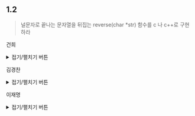 ## 1.2
> 널문자로 끝나는 문자열을 뒤집는 reverse(char *str) 함수를 c 나 c++로 구현하라
> 
건희
<details>
<summary>접기/펼치기 버튼</summary>

``` c
  
#include <stdio.h>
#include <string.h>

int main(int arvc, char *argv[])
{	
	char  string[100] = {};

	int   size = strlen(argv[1]);
	
	strcpy(string, argv[1]);

	for (int i = 0; i < size/2; i++)
	{
		char temp = string[i];
		string[i] = string[size - i - 1];
		string[size - i - 1] = temp;
	}

	printf("%s\n", string);
}

  
```
  
</details>

김경찬
<details>
<summary>접기/펼치기 버튼</summary>  

### 개념:
문자열의 길이를 먼저 구한다음,  
left는 문자열의 시작을, right는 문자열의 끝 위치의 주소를 넣어준다.  
이때 right의 주소를 -1 해주면 null문자를 피하면서 작업할 수 있다.  
문자열의 길이의 반만 뒤집어주면 완벽히 뒤집어지기 때문에  
left의 주소가 right의 주소보다 작을때까지만 문자열을 뒤집어주는 작업을 진행한다.
 

``` c
#include <stdio.h>

void reverse(char *str)
{
  char *left, *right;
  char temp;
  int len = 0;
  while (str[len] != 0)
  {
    len++;
  }
  left = str;
  right = str + len - 1;
  while (left < right)
  {
    temp = *right;
    *right-- = *left;
    *left++ = temp;
  }
}

int main()
{
  int len = 0;
  char input[] = "esrever";
  reverse(input);
  printf("%s", input);
  return 0;
}

```

</details>  

이재명
<details>
<summary>접기/펼치기 버튼</summary>
	
아이디어
------
- 문자열의 길이를 구한다. (길이(length)란, 문자열 내 문자의 개수를 말한다.)
- 문자열의 전반부(前半部)의 문자들에 대해 대응하는 후반부(後半部)의 문자들과 교환한다.
	
문자열의 길이를 구하는 알고리즘
------
- 문자열의 길이를 구하는 알고리즘은 `<cstring>` 표준 헤더의 `std::strlen(const char *)` 함수를 사용
- 알아두면 좋은, 표준 라이브러리에 의존하지 않고 직접 구현해야 한다는 제약사항이 있을 경우를 가정한 구현들

1. Naïve한 구현
``` C++
inline const int strlen(const char *const str)
{
    const char *ptr = str;
    while ( *ptr )
    {
        ++ptr;
    }
    return ptr - str;
}
```
	
2. 성능을 중시한 구현 ([참고 문헌 - Bit Twiddling Hacks](https://graphics.stanford.edu/~seander/bithacks.html#ZeroInWord))
  - `std::strlen` 함수를 이렇게 구현한 C/C++ 컴파일러들도 많음
``` C++
#include <cstdint>
using namespace std;

// 32비트 정수에 0x00 바이트가 존재하는가? (비트 핵)
inline const uint32_t u32_contain_zero(const uint32_t val)
{
    // 각 바이트에 대해 0x01을 뺀 뒤, 원래 값에 0x80 비트가 있었던 경우를 제외시키고,
    // 0x00 바이트가 있는 경우 0x01을 빼면 내림(빌림)이 발생한다는 성질을 이용하여,
    // 0x80 비트를 테스트해 0x00 바이트를 검출
    return ( val - 0x01010101 ) & ~val & 0x80808080;
}

// strlen_perf 구현 (성능 최적화 버전)
inline const int strlen_perf(const char *const str)
{
    const char *ptr = str;
    while ( !u32_contain_zero(*(const uint32_t *)ptr) )
    {
        ptr += 4;
    }
    while ( *ptr )
    {
        ++ptr;
    }
    return ptr - str;
}
```

두 값을 뒤바꾸는 알고리즘
------
- 두 값을 뒤바꾸는 알고리즘은 `<algorithm>` 표준 헤더의 `std::swap(char &, char &)` 함수를 사용
- 표준 라이브러리에 의존하지 않고 직접 구현해야 한다는 제약사항이 있을 경우
``` C++
template <class T>
inline void swap(T &a, T &b)
{
    const T tmp = a;
    a = b;
    b = tmp;
}
```
	
구현
------
- 언어: C++

``` C++
#include <cstring>
#include <algorithm>
using namespace std;

void reverse(char *str)
{
    const size_t len        = strlen(str);
    const size_t final_pos  = len - 1;
    const size_t half_pos   = len / 2;
    for ( size_t i = 0; i < half_pos; ++i )
    {
        swap(str[i], str[final_pos - i]);
    }
}
```
</details>
